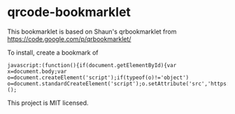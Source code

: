qrcode-bookmarklet
=

This bookmarklet is based on Shaun's qrbookmarklet from https://code.google.com/p/qrbookmarklet/

To install, create a bookmark of
```
javascript:(function(){if(document.getElementById){var x=document.body;var o=document.createElement('script');if(typeof(o)!='object') o=document.standardCreateElement('script');o.setAttribute('src','https://qrbookmarklet.googlecode.com/svn/trunk/qr.js');o.setAttribute('type','text/javascript');x.appendChild(o);}})(); 
```

This project is MIT licensed.
